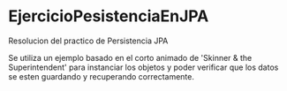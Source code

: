 # EjercicioPesistenciaEnJPA
Resolucion del practico de Persistencia JPA

Se utiliza un ejemplo basado en el corto animado de 'Skinner & the Superintendent' para instanciar los objetos y poder verificar que los datos se esten guardando y recuperando correctamente.
